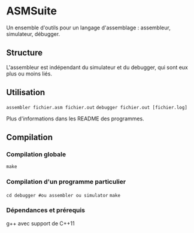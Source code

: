 ASMSuite
========

Un ensemble d'outils pour un langage d'assemblage : assembleur, simulateur, débugger.


Structure
---------

L'assembleur est indépendant du simulateur et du debugger, qui sont eux plus 
ou moins liés.

Utilisation
-----------

`assembler fichier.asm fichier.out`
`debugger fichier.out [fichier.log]`

Plus d'informations dans les README des programmes.

Compilation
-----------

### Compilation globale

`make`

### Compilation d'un programme particulier

`cd debugger #ou assembler ou simulator`
`make`

### Dépendances et prérequis

g++ avec support de C++11
